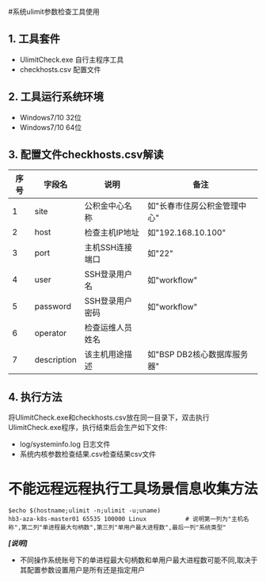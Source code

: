 #系统ulimit参数检查工具使用
## 1. 工具套件

- UlimitCheck.exe 自行主程序工具
- checkhosts.csv 配置文件

## 2. 工具运行系统环境
- Windows7/10 32位
- Windows7/10 64位

## 3. 配置文件checkhosts.csv解读

|序号|字段名|说明|备注|
| --- | --- | --- | --- |
|1|site|公积金中心名称|如"长春市住房公积金管理中心"|
|2|host|检查主机IP地址|如"192.168.10.100"|
|3|port|主机SSH连接端口|如"22"|
|4|user|SSH登录用户名|如"workflow"|
|5|password|SSH登录用户密码|如"workflow"|
|6|operator|检查运维人员姓名||
|7|description|该主机用途描述|如"BSP DB2核心数据库服务器"|

## 4. 执行方法
将UlimitCheck.exe和checkhosts.csv放在同一目录下，双击执行UlimitCheck.exe程序，执行结束后会生产如下文件:

- log/systeminfo.log 日志文件
- 系统内核参数检查结果.csv检查结果csv文件


# 不能远程远程执行工具场景信息收集方法
```shell script
$echo $(hostname;ulimit -n;ulimit -u;uname)
hb3-aza-k8s-master01 65535 100000 Linux           # 说明第一列为"主机名称",第二列"单进程最大句柄数",第三列"单用户最大进程数",最后一列"系统类型"
```
***[说明]***

- 不同操作系统账号下的单进程最大句柄数和单用户最大进程数可能不同,取决于其配置参数设置用户是所有还是指定用户